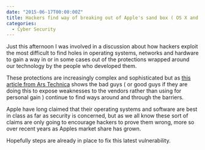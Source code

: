 ```yaml
---
date: "2015-06-17T00:00:00Z"
title: Hackers find way of breaking out of Apple's sand box ( OS X and iOS )
categories:
  - Cyber Security
---
```

Just this afternoon I was involved in a discussion about how hackers exploit the most difficult to find holes in operating systems, networks and hardware to gain a way in or in some cases out of the protections wrapped around our technology by the people who developed them.

These protections are increasingly complex and sophisticated but as 
[this article from Ars Technica](http://arstechnica.com/security/2015/06/serious-os-x-and-ios-flaws-let-hackers-steal-keychain-1password-contents/) shows the bad guys ( or good guys if they are doing this to expose weaknesses to the vendors rather than using for personal gain ) continue to find ways around and through the barriers.

Apple have long claimed that their operating systems and software are best in class as far as security is concerned, but as we all know these sort of claims are only going to encourage hackers to prove them wrong, more so over recent years as Apples market share has grown.

Hopefully steps are already in place to fix this latest vulnerability.
